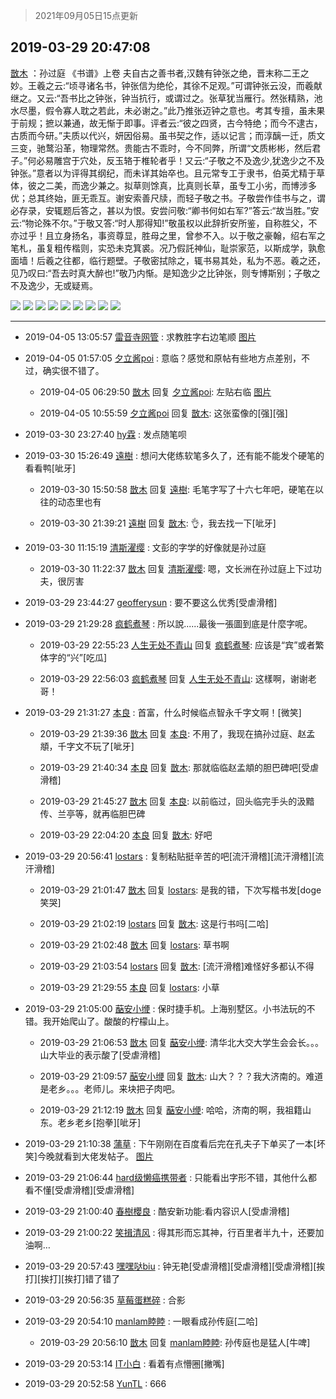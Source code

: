 > 2021年09月05日15点更新
<link rel="stylesheet" href="https://cdn.jsdelivr.net/gh/taotie6/sampleJSON@main/css/photo_show.css">


 ## 2019-03-29 20:47:08 

 [㪚木](https://www.coolapk.com/feed/10981167?shareKey=ZWFhODdjNTRiZWViNjEzMTc0ODI~) ：孙过庭 《书谱》上卷
夫自古之善书者,汉魏有钟张之绝，晋末称二王之妙。王羲之云:“顷寻诸名书，钟张信为绝伦，其徐不足观。”可谓钟张云没，而羲献继之。又云:“吾书比之钟张，钟当抗行，或谓过之。张草犹当雁行。然张精熟，池水尽墨，假令寡人耽之若此，未必谢之。”此乃推张迈钟之意也<!--break-->。考其专擅，虽未果于前规；摭以兼通，故无惭于即事。评者云:“彼之四贤，古今特绝；而今不逮古，古质而今研。”夫质以代兴，妍因俗易。虽书契之作，适以记言；而淳醨一迁，质文三变，驰鹜沿革，物理常然。贵能古不乖时，今不同弊，所谓“文质彬彬，然后君子。”何必易雕宫于穴处，反玉辂于椎轮者乎！又云:“子敬之不及逸少,犹逸少之不及钟张。”意者以为评得其纲纪，而未详其始卒也。且元常专工于隶书，伯英尤精于草体，彼之二美，而逸少兼之。拟草则馀真，比真则长草，虽专工小劣，而博涉多优；总其终始，匪无乖互。谢安索善尺牍，而轻子敬之书。子敬尝作佳书与之，谓必存录，安辄题后答之，甚以为恨。安尝问敬:“卿书何如右军?”答云:“故当胜。”安云:“物论殊不尔。”于敬又答:“时人那得知!”敬虽权以此辞折安所鉴，自称胜父，不亦过乎！且立身扬名，事资尊显，胜母之里，曾参不入。以于敬之豪翰，绍右军之笔札，虽复粗传楷则，实恐未克箕裘。况乃假託神仙，耻崇家范，以斯成学，孰愈面墙！后羲之往都，临行题壁。子敬密拭除之，辄书易其处，私为不恶。羲之还，见乃叹曰:“吾去时真大醉也!”敬乃内惭。是知逸少之比钟张，则专博斯别；子敬之不及逸少，无或疑焉。 

<div class="album">
<img class="img-item" src="http://image.coolapk.com/feed/2019/0329/20/1081091_1553863603_7385@2160x3839.jpg" />
<img class="img-item" src="http://image.coolapk.com/feed/2019/0329/20/1081091_1553863606_7858@2160x3838.jpg" />
<img class="img-item" src="http://image.coolapk.com/feed/2019/0329/20/1081091_1553863609_556@2075x3686.jpg" />
<img class="img-item" src="http://image.coolapk.com/feed/2019/0329/20/1081091_1553863612_2428@2159x3839.jpg" />
<img class="img-item" src="http://image.coolapk.com/feed/2019/0329/20/1081091_1553863614_966@1913x3394.jpg" />
<img class="img-item" src="http://image.coolapk.com/feed/2019/0329/20/1081091_1553863617_7358@1847x3283.jpg" />
<img class="img-item" src="http://image.coolapk.com/feed/2019/0329/20/1081091_1553863620_4684@2807x2806.jpg" />
<img class="img-item" src="http://image.coolapk.com/feed/2019/0329/20/1081091_1553863623_4785@2865x2865.jpg" />
<img class="img-item" src="http://image.coolapk.com/feed/2019/0329/20/1081091_1553863626_2696@2880x2880.jpg" />
</div>

 ------- 

- 2019-04-05 13:05:57 [雷音寺网管](uid=589421) : 求教胜字右边笔顺 [图片](http://image.coolapk.com/feed/2019/0405/13/589421_1554440755_2468@2865x2865.jpg)

- 2019-04-05 01:57:05 [夕立酱poi](uid=1547438) : 意临？感觉和原帖有些地方点差别，不过，确实很不错了。 

    - 2019-04-05 06:29:50 [㪚木](uid=1081091) 回复 [夕立酱poi](uid=1547438): 左贴右临 [图片](http://image.coolapk.com/feed/2019/0405/06/1081091_1554416988_1148@1080x1620.jpg)

    - 2019-04-05 10:55:59 [夕立酱poi](uid=1547438) 回复 [㪚木](uid=1081091): 这张蛮像的[强][强] 

- 2019-03-30 23:27:40 [hy霖](uid=1165136) : 发点随笔呗 

- 2019-03-30 15:26:49 [遠樹](uid=1076568) : 想问大佬练软笔多久了，还有能不能发个硬笔的看看鸭[呲牙] 

    - 2019-03-30 15:50:58 [㪚木](uid=1081091) 回复 [遠樹](uid=1076568): 毛笔字写了十六七年吧，硬笔在以往的动态里也有 

    - 2019-03-30 21:39:21 [遠樹](uid=1076568) 回复 [㪚木](uid=1081091): 👌，我去找一下[呲牙] 

- 2019-03-30 11:15:19 [清斯濯缨](uid=1101137) : 文彭的字学的好像就是孙过庭 

    - 2019-03-30 11:22:37 [㪚木](uid=1081091) 回复 [清斯濯缨](uid=1101137): 嗯，文长洲在孙过庭上下过功夫，很厉害 

- 2019-03-29 23:44:27 [geofferysun](uid=435760) : 要不要这么优秀[受虐滑稽] 

- 2019-03-29 21:29:28 [疯鹤煮琴](uid=2148901) : 所以說......最後一張圖到底是什麼字呢。 

    - 2019-03-29 22:55:23 [人生无处不青山](uid=597530) 回复 [疯鹤煮琴](uid=2148901): 应该是“宾”或者繁体字的“兴”[吃瓜] 

    - 2019-03-29 22:56:03 [疯鹤煮琴](uid=2148901) 回复 [人生无处不青山](uid=597530): 这樣啊，谢谢老哥！ 

- 2019-03-29 21:31:27 [本良](uid=485458) : 首富，什么时候临点智永千字文啊！[微笑] 

    - 2019-03-29 21:39:36 [㪚木](uid=1081091) 回复 [本良](uid=485458): 不用了，我现在搞孙过庭、赵孟頫，千字文不玩了[呲牙] 

    - 2019-03-29 21:40:34 [本良](uid=485458) 回复 [㪚木](uid=1081091): 那就临临赵孟頫的胆巴碑吧[受虐滑稽] 

    - 2019-03-29 21:45:27 [㪚木](uid=1081091) 回复 [本良](uid=485458): 以前临过，回头临完手头的汲黯传、兰亭等，就再临胆巴碑 

    - 2019-03-29 22:04:20 [本良](uid=485458) 回复 [㪚木](uid=1081091): 好吧 

- 2019-03-29 20:56:41 [lostars](uid=2165786) : 复制粘贴挺辛苦的吧[流汗滑稽][流汗滑稽][流汗滑稽] 

    - 2019-03-29 21:01:47 [㪚木](uid=1081091) 回复 [lostars](uid=2165786): 是我的错，下次写楷书发[doge笑哭] 

    - 2019-03-29 21:02:19 [lostars](uid=2165786) 回复 [㪚木](uid=1081091): 这是行书吗[二哈] 

    - 2019-03-29 21:02:48 [㪚木](uid=1081091) 回复 [lostars](uid=2165786): 草书啊 

    - 2019-03-29 21:03:54 [lostars](uid=2165786) 回复 [㪚木](uid=1081091): [流汗滑稽]难怪好多都认不得 

    - 2019-03-29 21:29:55 [本良](uid=485458) 回复 [lostars](uid=2165786): 小草 

- 2019-03-29 21:05:00 [䔯安小缏](uid=2451452) : 保时捷手机。上海别墅区。小书法玩的不错。我开始爬山了。酸酸的柠檬山上。 

    - 2019-03-29 21:06:53 [㪚木](uid=1081091) 回复 [䔯安小缏](uid=2451452): 清华北大交大学生会会长。。。山大毕业的表示酸了[受虐滑稽] 

    - 2019-03-29 21:09:57 [䔯安小缏](uid=2451452) 回复 [㪚木](uid=1081091): 山大？？？我大济南的。难道是老乡。。。老师儿。来块把子肉吧。 

    - 2019-03-29 21:12:19 [㪚木](uid=1081091) 回复 [䔯安小缏](uid=2451452): 哈哈，济南的啊，我祖籍山东。老乡老乡[抱拳][呲牙] 

- 2019-03-29 21:10:38 [蒲草](uid=2173541) : 下午刚刚在百度看后完在孔夫子下单买了一本[坏笑]今晚就看到大佬发帖子。 [图片](http://image.coolapk.com/feed/2019/0329/21/2173541_1553865035_8593@198x198.jpg)

- 2019-03-29 21:06:44 [hard级懒癌携带者](uid=2131734) : 只能看出字形不错，其他什么都看不懂[受虐滑稽][受虐滑稽] 

- 2019-03-29 21:00:40 [春樹櫻良](uid=1089754) : 酷安新功能:看内容识人[受虐滑稽] 

- 2019-03-29 21:00:22 [笑揖清风](uid=1601619) : 得其形而忘其神，行百里者半九十，还要加油啊… 

- 2019-03-29 20:57:43 [嘿嘿哒biu](uid=1650040) : 钟无艳[受虐滑稽][受虐滑稽][受虐滑稽][挨打][挨打][挨打]错了错了 

- 2019-03-29 20:56:35 [草莓蛋糕碎](uid=1578598) : 合影 

- 2019-03-29 20:54:10 [manlam睦睦](uid=2040035) : 一眼看成孙传庭[二哈] 

    - 2019-03-29 20:56:10 [㪚木](uid=1081091) 回复 [manlam睦睦](uid=2040035): 孙传庭也是猛人[牛啤] 

- 2019-03-29 20:53:14 [IT小白](uid=1002886) : 看着有点懵圈[撇嘴] 

- 2019-03-29 20:52:58 [YunTL](uid=1966940) : 666 


